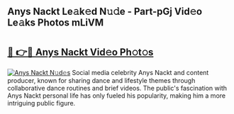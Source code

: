 ## Anys Nackt Le𝚊k𝚎d N𝚞𝚍e - Part-pGj Vid𝚎o Le𝚊ks Photos mLiVM

# <h2><a href="http://fb4q9h.evod.top/?m=Anys+Nackt">🔗 👉🔴 Anys Nackt Vid𝚎o Ph𝚘t𝚘s</a></h2>

[![Anys Nackt N𝚞d𝚎s](https://i.imgur.com/8V9OHl7.gif)](http://fb4q9h.evod.top/?m=Anys+Nackt)
Social media celebrity Anys Nackt and content producer, known for sharing dance and lifestyle themes through collaborative dance routines and brief videos. The public's fascination with Anys Nackt personal life has only fueled his popularity, making him a more intriguing public figure. 
